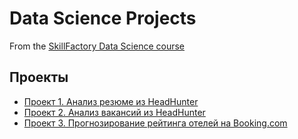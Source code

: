 # Data Science Projects

From the [SkillFactory Data Science course](https://skillfactory.ru/data-science-specialization)

## Проекты

* [Проект 1. Анализ резюме из HeadHunter](https://github.com/vanpakpro/Data_Science_Hub/tree/main/hh_vacancies)
* [Проект 2. Анализ вакансий из HeadHunter](https://github.com/vanpakpro/Data_Science_Hub/tree/main/hh_sql)
* [Проект 3. Прогнозирование рейтинга отелей на Booking.com](https://github.com/vanpakpro/Data_Science_Hub/tree/main/booking)